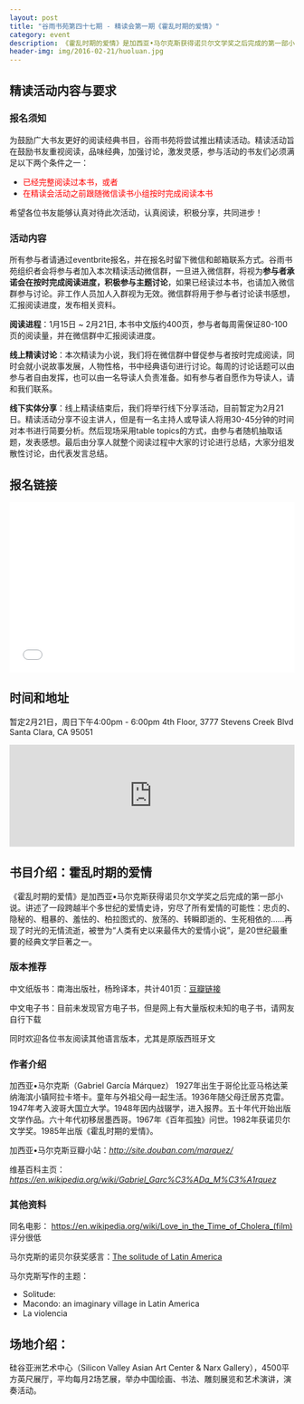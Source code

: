 ```yaml
---
layout: post
title: "谷雨书苑第四十七期 - 精读会第一期《霍乱时期的爱情》"
category: event
description: 《霍乱时期的爱情》是加西亚•马尔克斯获得诺贝尔文学奖之后完成的第一部小说。讲述了一段跨越半个多世纪的爱情史诗，穷尽了所有爱情的可能性：忠贞的、隐秘的、粗暴的、羞怯的、柏拉图式的、放荡的、转瞬即逝的、生死相依的……再现了时光的无情流逝，被誉为“人类有史以来最伟大的爱情小说”，是20世纪最重要的经典文学巨著之一。
header-img: img/2016-02-21/huoluan.jpg
---
```


## 精读活动内容与要求

### 报名须知
为鼓励广大书友更好的阅读经典书目，谷雨书苑将尝试推出精读活动。精读活动旨在鼓励书友重视阅读，品味经典，加强讨论，激发灵感，参与活动的书友们必须满足以下两个条件之一：


- <font color="red">已经完整阅读过本书，或者</font>
- <font color="red">在精读会活动之前跟随微信读书小组按时完成阅读本书</font>

希望各位书友能够认真对待此次活动，认真阅读，积极分享，共同进步！

### 活动内容
所有参与者请通过eventbrite报名，并在报名时留下微信和邮箱联系方式。谷雨书苑组织者会将参与者加入本次精读活动微信群，一旦进入微信群，将视为**参与者承诺会在按时完成阅读进度，积极参与主题讨论**，如果已经读过本书，也请加入微信群参与讨论。非工作人员加人入群视为无效。微信群将用于参与者讨论读书感想，汇报阅读进度，发布相关资料。

**阅读进程**：1月15日 ~ 2月21日, 本书中文版约400页，参与者每周需保证80-100页的阅读量，并在微信群中汇报阅读进度。

**线上精读讨论**：本次精读为小说，我们将在微信群中督促参与者按时完成阅读，同时会就小说故事发展，人物性格，书中经典语句进行讨论。每周的讨论话题可以由参与者自由发挥，也可以由一名导读人负责准备。如有参与者自愿作为导读人，请和我们联系。

**线下实体分享**：线上精读结束后，我们将举行线下分享活动，目前暂定为2月21日。精读活动分享不设主讲人，但是有一名主持人或导读人将用30-45分钟的时间对本书进行简要分析。然后现场采用table topics的方式，由参与者随机抽取话题，发表感想。最后由分享人就整个阅读过程中大家的讨论进行总结，大家分组发散性讨论，由代表发言总结。

## 报名链接

<div style="width:100%; text-align:left;" ><iframe  src="//eventbrite.com/tickets-external?eid=20498559744&ref=etckt" frameborder="0" height="300" width="100%" vspace="0" hspace="0" marginheight="5" marginwidth="5" scrolling="auto" allowtransparency="true"></iframe></div>

## 时间和地址

暂定2月21日，周日下午4:00pm - 6:00pm
4th Floor, 3777 Stevens Creek Blvd
Santa Clara, CA 95051

<iframe width="100%" height="180" frameborder="0" style="border:0"
src="https://www.google.com/maps/embed/v1/place?q=3777%20Stevens%20Creek%20Blvd%20Santa%20Clara%2C%20CA%2095054&key=AIzaSyBU8Fpde0IWAvSPYuvrpcjOHm_8scuCusk" allowfullscreen></iframe>

## 书目介绍：霍乱时期的爱情

《霍乱时期的爱情》是加西亚•马尔克斯获得诺贝尔文学奖之后完成的第一部小说。讲述了一段跨越半个多世纪的爱情史诗，穷尽了所有爱情的可能性：忠贞的、隐秘的、粗暴的、羞怯的、柏拉图式的、放荡的、转瞬即逝的、生死相依的……再现了时光的无情流逝，被誉为“人类有史以来最伟大的爱情小说”，是20世纪最重要的经典文学巨著之一。

### 版本推荐

中文纸版书：南海出版社，杨玲译本，共计401页：[豆瓣链接](http://book.douban.com/subject/10594787/)

中文电子书：目前未发现官方电子书，但是网上有大量版权未知的电子书，请网友自行下载

同时欢迎各位书友阅读其他语言版本，尤其是原版西班牙文


### 作者介绍

加西亚•马尔克斯（Gabriel García Márquez）
1927年出生于哥伦比亚马格达莱纳海滨小镇阿拉卡塔卡。童年与外祖父母一起生活。1936年随父母迁居苏克雷。1947年考入波哥大国立大学。1948年因内战辍学，进入报界。五十年代开始出版文学作品。六十年代初移居墨西哥。1967年《百年孤独》问世。1982年获诺贝尔文学奖。1985年出版《霍乱时期的爱情》。

加西亚•马尔克斯豆瓣小站：*<http://site.douban.com/marquez/>*

维基百科主页：*<https://en.wikipedia.org/wiki/Gabriel_Garc%C3%ADa_M%C3%A1rquez>*


### 其他资料

同名电影： <https://en.wikipedia.org/wiki/Love_in_the_Time_of_Cholera_(film)> 评分很低

马尔克斯的诺贝尔获奖感言：[The solitude of Latin America](http://www.nobelprize.org/nobel_prizes/literature/laureates/1982/marquez-lecture.html)

马尔克斯写作的主题：
- Solitude:
- Macondo: an imaginary village in Latin America
- La violencia


## 场地介绍：

硅谷亚洲艺术中心（Silicon Valley Asian Art Center & Narx Gallery），4500平方英尺展厅，平均每月2场艺展，举办中国绘画、书法、雕刻展览和艺术演讲，演奏活动。


